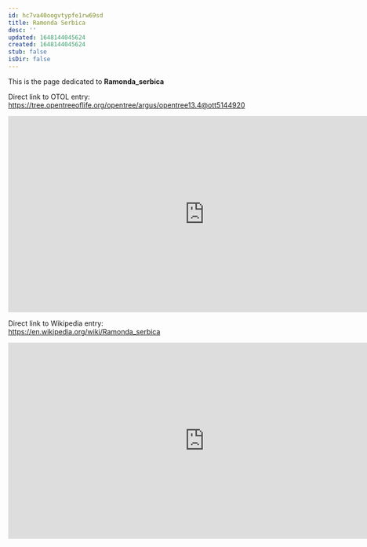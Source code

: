 ```yaml
---
id: hc7va40oogvtypfe1rw69sd
title: Ramonda Serbica
desc: ''
updated: 1648144045624
created: 1648144045624
stub: false
isDir: false
---
```

This is the page dedicated to **Ramonda_serbica**


Direct link to OTOL entry: https://tree.opentreeoflife.org/opentree/argus/opentree13.4@ott5144920



<html>
    <body>
    <iframe src="https://tree.opentreeoflife.org/opentree/argus/opentree13.4@ott5144920"
    width="800" height="400" frameborder="0" allowfullscreen> </iframe>
    </body>
</html>
    


Direct link to Wikipedia entry: https://en.wikipedia.org/wiki/Ramonda_serbica



<html>
    <body>
    <iframe src="https://en.wikipedia.org/wiki/Ramonda_serbica"
    width="800" height="400" frameborder="0" allowfullscreen> </iframe>
    </body>
</html>
    
